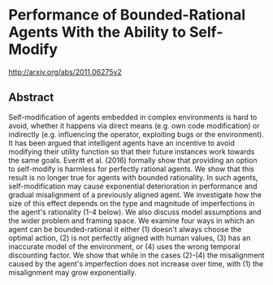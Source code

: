 # Performance of Bounded-Rational Agents With the Ability to Self-Modify
http://arxiv.org/abs/2011.06275v2
## Abstract
Self-modification of agents embedded in complex environments is hard to avoid, whether it happens via direct means (e.g. own code modification) or indirectly (e.g. influencing the operator, exploiting bugs or the environment). It has been argued that intelligent agents have an incentive to avoid modifying their utility function so that their future instances work towards the same goals.   Everitt et al. (2016) formally show that providing an option to self-modify is harmless for perfectly rational agents. We show that this result is no longer true for agents with bounded rationality. In such agents, self-modification may cause exponential deterioration in performance and gradual misalignment of a previously aligned agent. We investigate how the size of this effect depends on the type and magnitude of imperfections in the agent's rationality (1-4 below). We also discuss model assumptions and the wider problem and framing space.   We examine four ways in which an agent can be bounded-rational it either (1) doesn't always choose the optimal action, (2) is not perfectly aligned with human values, (3) has an inaccurate model of the environment, or (4) uses the wrong temporal discounting factor. We show that while in the cases (2)-(4) the misalignment caused by the agent's imperfection does not increase over time, with (1) the misalignment may grow exponentially.